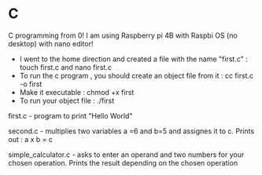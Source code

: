 # C
C programming from 0! I am using Raspberry pi 4B with Raspbi OS (no desktop) with nano editor!

* I went to the home direction and created a file with the name "first.c" : touch first.c and nano first.c
* To run the c program , you should create an object file from it : cc first.c -o first
* Make it executable : chmod +x first
* To run your object file : ./first

first.c - program to print "Hello World"

second.c - multiplies two variables a =6 and b=5 and assignes it to c. Prints out : a x b = c

simple_calculator.c - asks to enter an operand and two numbers for your chosen operation. Prints the result depending on the chosen operation

